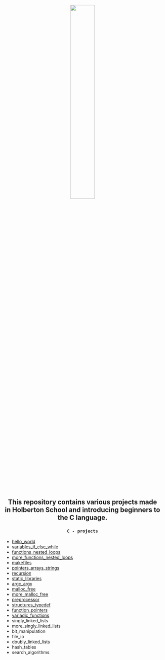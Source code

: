 <p align=center> <img align="" width="40%" src="https://upload.wikimedia.org/wikipedia/commons/thumb/3/35/The_C_Programming_Language_logo.svg/240px-The_C_Programming_Language_logo.svg.png" /> </p>

## <p align=center> This repository contains various projects made in Holberton School and introducing beginners to the C language.</p>

### <p align=center> `C - projects` </p>


- [hello_world](https://github.com/rChrisb/holbertonschool-low_level_programming/tree/main/hello_world)
- [variables_if_else_while](https://github.com/rChrisb/holbertonschool-low_level_programming/tree/main/variables_if_else_while)
- [functions_nested_loops](https://github.com/rChrisb/holbertonschool-low_level_programming/tree/main/functions_nested_loops)
- [more_functions_nested_loops](https://github.com/rChrisb/holbertonschool-low_level_programming/tree/main/more_functions_nested_loops)
- [makefiles](https://github.com/rChrisb/holbertonschool-low_level_programming/tree/main/makefiles)
- [pointers_arrays_strings](https://github.com/rChrisb/holbertonschool-low_level_programming/tree/main/pointers_arrays_strings)
- [recursion](https://github.com/rChrisb/holbertonschool-low_level_programming/tree/main/recursion)
- [static_libraries](https://github.com/rChrisb/holbertonschool-low_level_programming/tree/main/static_libraries)
- [argc_argv](https://github.com/rChrisb/holbertonschool-low_level_programming/tree/main/argc_argv)
- [malloc_free](https://github.com/rChrisb/holbertonschool-low_level_programming/tree/main/malloc_free)
- [more_malloc_free](https://github.com/rChrisb/holbertonschool-low_level_programming/tree/main/more_malloc_free)
- [preprocessor](https://github.com/rChrisb/holbertonschool-low_level_programming/tree/main/preprocessor)
- [structures_typedef](https://github.com/rChrisb/holbertonschool-low_level_programming/tree/main/structures_typedef)
- [function_pointers](https://github.com/rChrisb/holbertonschool-low_level_programming/tree/main/function_pointers)
- [variadic_functions](https://github.com/rChrisb/holbertonschool-low_level_programming/tree/main/variadic_functions)
- singly_linked_lists
- more_singly_linked_lists
- bit_manipulation
- file_io
- doubly_linked_lists
- hash_tables
- search_algorithms

</p>
